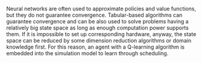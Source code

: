 Neural networks are often used to approximate policies and value functions, but they do not guarantee convergence. Tabular-based algorithms can guarantee convergence and can be also used to solve problems having a relatively big state space as long as enough computation power supports them. If it is impossible to set up corresponding hardware, anyway, the state space can be reduced by some dimension reduction algorithms or domain knowledge first. For this reason, an agent with a Q-learning algorithm is embedded into the simulation model to learn through scheduling.
